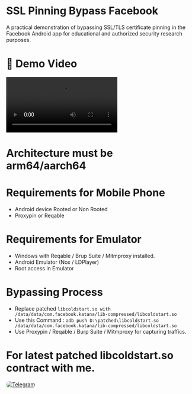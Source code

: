 # SSL Pinning Bypass Facebook 
A practical demonstration of bypassing SSL/TLS certificate pinning in the Facebook Android app for educational and authorized security research purposes.

# 🎥 Demo Video

![Click here to watch the demo video](https://github.com/MUH4MM4D-SH4KIB/SSL-Pinning-Bypass-Facebook/blob/main/fbsslbypass.mp4)

# Architecture must be **arm64**/**aarch64**

# Requirements for Mobile Phone
- Android device Rooted or Non Rooted
- Proxypin or Reqable 

# Requirements for Emulator 
- Windows with Reqable / Brup Suite / Mitmproxy installed.
- Android Emulator (Nox / LDPlayer)
- Root access in Emulator

# Bypassing Process
- Replace patched `libcoldstart.so with /data/data/com.facebook.katana/lib-compressed/libcoldstart.so`
- Use this Command : `adb push D:\patched\libcoldstart.so /data/data/com.facebook.katana/lib-compressed/libcoldstart.so`
- Use Proxypin / Reqable / Burp Suite / Mitmproxy for capturing traffics.

# For latest patched libcoldstart.so contract with me.
<a href="https://t.me/MUH4MM4DSH4KIB" target="_blank">
  <img src="https://img.shields.io/badge/💬_Chat_on_Telegram-2CA5E0?style=for-the-badge&logo=telegram&logoColor=white&labelColor=121212&color=26A5E4&logoWidth=20" alt="Telegram" style="border-radius: 8px;"/>
</a>

